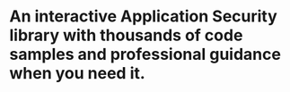 # An interactive Application Security library with thousands of code samples and professional guidance when you need it.